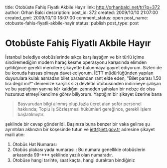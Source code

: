 title: Otobüste Fahiş Fiyatlı Akbile Hayır
link: http://orhanbalci.net/tr/?p=372
author: Orhan Balci
description: 
post_id: 372
created: 2009/10/10 21:07:00
created_gmt: 2009/10/10 18:07:00
comment_status: open
post_name: otobuste-fahis-fiyatli-akbile-hayir
status: publish
post_type: post

# Otobüste Fahiş Fiyatlı Akbile Hayır

İstanbul belediye otobüslerinde sıkça karşılaştığım ve bir türlü içime sindiremediğim modern haraç kesme operasyonu karşısında elimden geldiğince gerekli mercilere şikayette bulunmaya gayret ediyorum. Sizleri de bu konuda hassas olmaya davet ediyorum. İETT müdürlüğünden yapılan duyurulara kulak asmadan bilet parasından rant elde eden, "Bilet parası 1.50 lira değil mi?" demenize karşılık sizi devletin otobüsünden indirmeye çalışan ve bu yaptığının yanına kâr kaldığını zanneden şahısları bir nebze de olsa huzursuz etmeyi kendime görev biliyorum. Yaptığım bir şikayet üzerine bana 

> Başvurudan bilgi alınmış olup,fazla ücret alan şoför personel hakkında; Toplu İş Sözleşmesi hükümleri gereğince, gerekli işlem başlatılmıştır. 

şeklinde bir cevap gönderildi. Başınıza buna benzer bir vaka gelirse şu ayrıntıları aklınızın bir köşesinde tutun ve iett@iett.gov.tr adresine şikayet maili atın: 

  1. Otobüs Hat Numarası
  2. Otobüs plakası yada numarası : Bu numara genellikle otobüslerin arkasında 99-*** şeklinde yazılı olan numaradır.
  3. Otobüse hangi tarihte, saat kaçta, hangi duraktan bindiğiniz